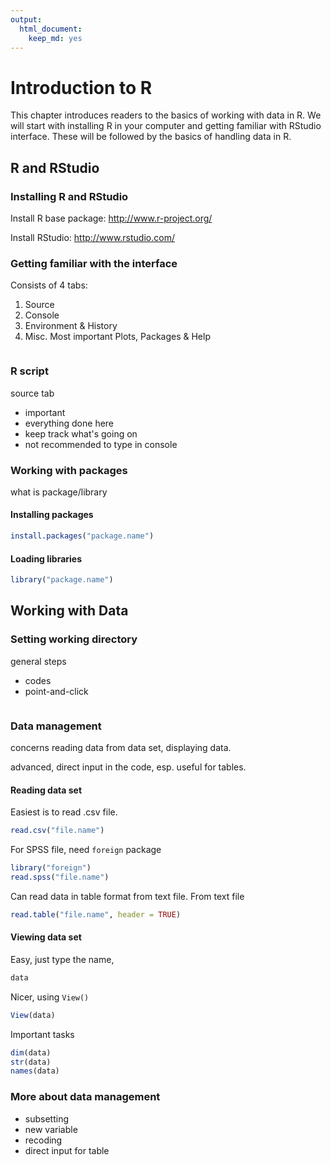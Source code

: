 ```yaml
---
output:
  html_document:
    keep_md: yes
---
```


# Introduction to R
This chapter introduces readers to the basics of working with data in R. We will start with installing R in your computer and getting familiar with RStudio interface. These will be followed by the basics of handling data in R.

## R and RStudio
### Installing R and RStudio
Install R base package: http://www.r-project.org/

Install RStudio: http://www.rstudio.com/

### Getting familiar with the interface
Consists of 4 tabs:

1. Source
2. Console
3. Environment & History
4. Misc. Most important Plots, Packages & Help
<img>

### R script
source tab

* important
* everything done here
* keep track what's going on
* not recommended to type in console

### Working with packages
what is package/library

#### Installing packages

```r
install.packages("package.name")
```

#### Loading libraries

```r
library("package.name")
```

## Working with Data
### Setting working directory
general steps

* codes
* point-and-click
<img>

### Data management
concerns reading data from data set, displaying data.

advanced, direct input in the code, esp. useful for tables.

#### Reading data set
Easiest is to read .csv file.

```r
read.csv("file.name")
```

For SPSS file, need `foreign` package

```r
library("foreign")
read.spss("file.name")
```

Can read data in table format from text file.
From text file

```r
read.table("file.name", header = TRUE)
```

#### Viewing data set
Easy, just type the name,

```r
data
```
Nicer, using `View()`

```r
View(data)
```
Important tasks

```r
dim(data)
str(data)
names(data)
```

### More about data management
* subsetting
* new variable
* recoding
* direct input for table



